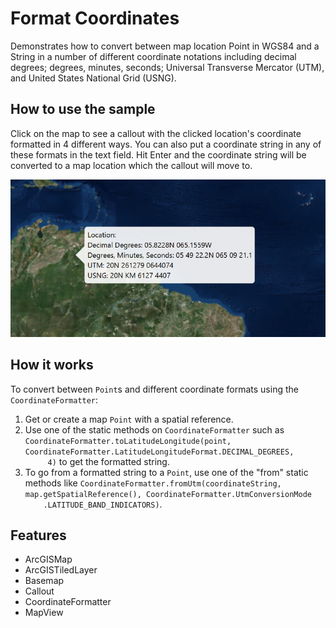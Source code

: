 <h1>Format Coordinates</h1>

<p>Demonstrates how to convert between map location Point in WGS84 and a String in a number of different coordinate
 notations including decimal degrees; degrees, minutes, seconds; Universal Transverse Mercator (UTM), and United 
 States National Grid (USNG).</p>

<h2>How to use the sample</h2>

<p>Click on the map to see a callout with the clicked location's coordinate formatted in 4 different ways. You can 
also put a coordinate string in any of these formats in the text field. Hit Enter and the coordinate string will be 
converted to a map location which the callout will move to.</p>

<p><img src="FormatCoordinates.png"/></p>

<h2>How it works</h2>

<p>To convert between <code>Point</code>s and different coordinate formats using the 
<code>CoordinateFormatter</code>:</p>
<ol>
    <li>Get or create a map <code>Point</code> with a spatial reference.</li>
    <li>Use one of the static methods on <code>CoordinateFormatter</code> such as 
    <code>CoordinateFormatter.toLatitudeLongitude(point, CoordinateFormatter.LatitudeLongitudeFormat.DECIMAL_DEGREES,
     4)</code> to get the formatted string</code>.</li>
    <li>To go from a formatted string to a <code>Point</code>, use one of the "from" static methods like 
    <code>CoordinateFormatter.fromUtm(coordinateString, map.getSpatialReference(), CoordinateFormatter.UtmConversionMode
    .LATITUDE_BAND_INDICATORS)</code>.</li>
</ol>

<h2>Features</h2>

<ul>
    <li>ArcGISMap</li>
    <li>ArcGISTiledLayer</li>
    <li>Basemap</li>
    <li>Callout</li>
    <li>CoordinateFormatter</li>
    <li>MapView</li>
</ul>
